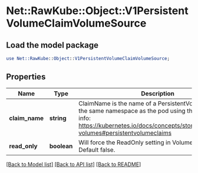 # Net::RawKube::Object::V1PersistentVolumeClaimVolumeSource

## Load the model package
```perl
use Net::RawKube::Object::V1PersistentVolumeClaimVolumeSource;
```

## Properties
Name | Type | Description | Notes
------------ | ------------- | ------------- | -------------
**claim_name** | **string** | ClaimName is the name of a PersistentVolumeClaim in the same namespace as the pod using this volume. More info: https://kubernetes.io/docs/concepts/storage/persistent-volumes#persistentvolumeclaims | 
**read_only** | **boolean** | Will force the ReadOnly setting in VolumeMounts. Default false. | [optional] 

[[Back to Model list]](../README.md#documentation-for-models) [[Back to API list]](../README.md#documentation-for-api-endpoints) [[Back to README]](../README.md)


